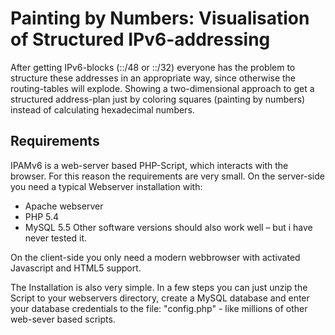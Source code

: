 # Painting by Numbers: Visualisation of Structured IPv6-addressing
After getting IPv6-blocks (::/48 or ::/32) everyone has the problem to structure these addresses in an appropriate way, since otherwise the routing-tables will explode. Showing a two-dimensional approach to get a structured address-plan just by coloring squares (painting by numbers) instead of calculating hexadecimal numbers.

## Requirements
IPAMv6 is a web-server based PHP-Script, which interacts with the browser. For this reason the requirements are very small.
On the server-side you need a typical Webserver installation with:
- Apache webserver
- PHP 5.4
- MySQL 5.5
Other software versions should also work well – but i have never tested it.

On the client-side you only need a modern webbrowser with activated Javascript and HTML5 support.

The Installation is also very simple. In a few steps you can just unzip the Script to your webservers directory, create a MySQL database and enter your database credentials to the file: "config.php" - like millions of other web-sever based scripts.
